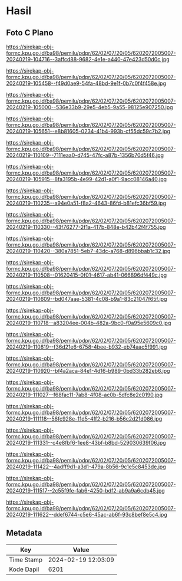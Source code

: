 # Hasil

## Foto C Plano

https://sirekap-obj-formc.kpu.go.id/ba98/pemilu/pdpr/62/02/07/20/05/6202072005007-20240219-104716--3affcd88-9682-4e1e-a440-47e423d50d0c.jpg

https://sirekap-obj-formc.kpu.go.id/ba98/pemilu/pdpr/62/02/07/20/05/6202072005007-20240219-105458--f49d0ae9-54fa-48bd-9e1f-0b7c0f4f458e.jpg

https://sirekap-obj-formc.kpu.go.id/ba98/pemilu/pdpr/62/02/07/20/05/6202072005007-20240219-105000--536e33b9-29e5-4eb5-9a55-98125e907250.jpg

https://sirekap-obj-formc.kpu.go.id/ba98/pemilu/pdpr/62/02/07/20/05/6202072005007-20240219-105651--e8b81605-0234-41b4-993b-cf55dc59c7b2.jpg

https://sirekap-obj-formc.kpu.go.id/ba98/pemilu/pdpr/62/02/07/20/05/6202072005007-20240219-110109--7111eaa0-d745-47fc-a87b-1356b70d5f46.jpg

https://sirekap-obj-formc.kpu.go.id/ba98/pemilu/pdpr/62/02/07/20/05/6202072005007-20240219-105915--8fa3195b-4e99-42d1-a0f1-9acc08146a40.jpg

https://sirekap-obj-formc.kpu.go.id/ba98/pemilu/pdpr/62/02/07/20/05/6202072005007-20240219-110235--a94e0a51-f8a2-4643-86fd-b81efc36bf59.jpg

https://sirekap-obj-formc.kpu.go.id/ba98/pemilu/pdpr/62/02/07/20/05/6202072005007-20240219-110330--43f76277-2f1a-417b-848e-b42b42f4f755.jpg

https://sirekap-obj-formc.kpu.go.id/ba98/pemilu/pdpr/62/02/07/20/05/6202072005007-20240219-110420--380a7851-5eb7-43dc-a768-d896bbab1c32.jpg

https://sirekap-obj-formc.kpu.go.id/ba98/pemilu/pdpr/62/02/07/20/05/6202072005007-20240219-110508--01620415-0f01-4617-ab41-066896df449c.jpg

https://sirekap-obj-formc.kpu.go.id/ba98/pemilu/pdpr/62/02/07/20/05/6202072005007-20240219-110609--bd047aae-5381-4c08-b9a1-83c21047f65f.jpg

https://sirekap-obj-formc.kpu.go.id/ba98/pemilu/pdpr/62/02/07/20/05/6202072005007-20240219-110718--a83204ee-004b-482a-9bc0-f0a95e5609c0.jpg

https://sirekap-obj-formc.kpu.go.id/ba98/pemilu/pdpr/62/02/07/20/05/6202072005007-20240219-110819--f36d21e6-6758-4bee-b932-eb74aac5f991.jpg

https://sirekap-obj-formc.kpu.go.id/ba98/pemilu/pdpr/62/02/07/20/05/6202072005007-20240219-110920--bf4a2aca-84e1-4d16-b989-0bd33b282eb6.jpg

https://sirekap-obj-formc.kpu.go.id/ba98/pemilu/pdpr/62/02/07/20/05/6202072005007-20240219-111027--f68fac11-7ab8-4f08-ac0b-5dfc8e2c0190.jpg

https://sirekap-obj-formc.kpu.go.id/ba98/pemilu/pdpr/62/02/07/20/05/6202072005007-20240219-111118--56fc928e-11d5-4ff2-b216-b56c2d21d086.jpg

https://sirekap-obj-formc.kpu.go.id/ba98/pemilu/pdpr/62/02/07/20/05/6202072005007-20240219-111331--c4e8fbf6-1ee8-43bf-b8bd-529030639f06.jpg

https://sirekap-obj-formc.kpu.go.id/ba98/pemilu/pdpr/62/02/07/20/05/6202072005007-20240219-111422--4adff9d1-a3d1-479a-8b56-9c1e5c8453de.jpg

https://sirekap-obj-formc.kpu.go.id/ba98/pemilu/pdpr/62/02/07/20/05/6202072005007-20240219-111517--2c55f9fe-fab6-4250-bdf2-ab9a9a6cdb45.jpg

https://sirekap-obj-formc.kpu.go.id/ba98/pemilu/pdpr/62/02/07/20/05/6202072005007-20240219-111622--ddef6744-c5e6-45ac-ab6f-93c8bef8e5c4.jpg


## Metadata

| Key        | Value               |
| ---------- | ------------------- |
| Time Stamp | 2024-02-19 12:03:09 |
| Kode Dapil | 6201                |




